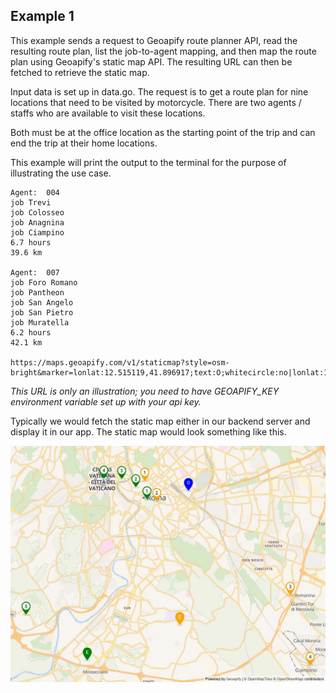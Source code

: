 ## Example 1

This example sends a request to Geoapify route planner API, read the resulting
route plan, list the job-to-agent mapping, and then map the route plan using
Geoapify's static map API. The resulting URL can then be fetched to retrieve the
static map.

Input data is set up in data.go. The request is to get a route plan for nine
locations that need to be visited by motorcycle. There are two agents / staffs
who are available to visit these locations.

Both must be at the office location as the starting point of the trip and can
end the trip at their home locations.

This example will print the output to the terminal for the purpose of
illustrating the use case.

```
Agent:  004
job Trevi
job Colosseo
job Anagnina
job Ciampino
6.7 hours
39.6 km

Agent:  007
job Foro Romano
job Pantheon
job San Angelo
job San Pietro
job Muratella
6.2 hours
42.1 km

https://maps.geoapify.com/v1/staticmap?style=osm-bright&marker=lonlat:12.515119,41.896917;text:O;whitecircle:no|lonlat:12.483584,41.902458;color:orange;text:1|lonlat:12.492318,41.891484;color:orange;text:2|lonlat:12.588964,41.840847;color:orange;text:3|lonlat:12.603442,41.803033;color:orange;text:4|lonlat:12.508980,41.824617;color:orange;text:E;whitecircle:no|lonlat:12.485082,41.892508;color:green;text:1|lonlat:12.477071,41.899009;color:green;text:2|lonlat:12.466966,41.903521;color:green;text:3|lonlat:12.453992,41.903640;color:green;text:4|lonlat:12.397600,41.830367;color:green;text:5|lonlat:12.442005,41.805514;color:green;text:E;whitecircle:no&apiKey=GEOAPIFY_KEY
```

_This URL is only an illustration; you need to have GEOAPIFY_KEY environment 
variable set up with your api key._

Typically we would fetch the static map either in our backend server and
display it in our app. The static map would look something like this.

![](./example1.jpeg)
